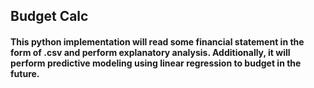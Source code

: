 <h2>Budget Calc</h2>

<h4>This python implementation will read some financial statement in the form of .csv and perform explanatory analysis.
Additionally, it will perform predictive modeling using linear regression to budget in the future.</h4>